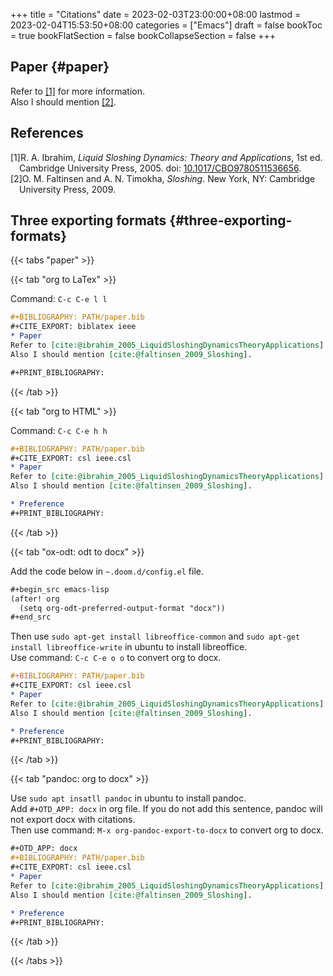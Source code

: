 +++
title = "Citations"
date = 2023-02-03T23:00:00+08:00
lastmod = 2023-02-04T15:53:50+08:00
categories = ["Emacs"]
draft = false
bookToc = true
bookFlatSection = false
bookCollapseSection = false
+++

## Paper {#paper}

Refer to <a href="#citeproc_bib_item_1">[1]</a> for more information. <br/>
Also I should mention <a href="#citeproc_bib_item_2">[2]</a>. <br/>

## References

<style>.csl-left-margin{float: left; padding-right: 0em;}
 .csl-right-inline{margin: 0 0 0 1em;}</style><div class="csl-bib-body">
  <div class="csl-entry"><a id="citeproc_bib_item_1"></a>
    <div class="csl-left-margin">[1]</div><div class="csl-right-inline">R. A. Ibrahim, <i>Liquid Sloshing Dynamics: Theory and Applications</i>, 1st ed. Cambridge University Press, 2005. doi: <a href="https://doi.org/10.1017/CBO9780511536656">10.1017/CBO9780511536656</a>.</div>
  </div>
  <div class="csl-entry"><a id="citeproc_bib_item_2"></a>
    <div class="csl-left-margin">[2]</div><div class="csl-right-inline">O. M. Faltinsen and A. N. Timokha, <i>Sloshing</i>. New York, NY: Cambridge University Press, 2009.</div>
  </div>
</div>


## Three exporting formats {#three-exporting-formats}

{{< tabs "paper" >}}

{{< tab "org to LaTex" >}}

Command: `C-c C-e l l` <br/>

```org
#+BIBLIOGRAPHY: PATH/paper.bib
#+CITE_EXPORT: biblatex ieee
* Paper
Refer to [cite:@ibrahim_2005_LiquidSloshingDynamicsTheoryApplications] for more information.
Also I should mention [cite:@faltinsen_2009_Sloshing].

#+PRINT_BIBLIOGRAPHY:
```

{{< /tab >}}

{{< tab "org to HTML" >}}

Command: `C-c C-e h h` <br/>

```org
#+BIBLIOGRAPHY: PATH/paper.bib
#+CITE_EXPORT: csl ieee.csl
* Paper
Refer to [cite:@ibrahim_2005_LiquidSloshingDynamicsTheoryApplications] for more information.
Also I should mention [cite:@faltinsen_2009_Sloshing].

* Preference
#+PRINT_BIBLIOGRAPHY:
```

{{< /tab >}}

{{< tab "ox-odt: odt to docx" >}}

Add the code below in `~.doom.d/config.el` file. <br/>

```org
#+begin_src emacs-lisp
(after! org
  (setq org-odt-preferred-output-format "docx"))
#+end_src
```

Then use `sudo apt-get install libreoffice-common` and `sudo apt-get install libreoffice-write` in ubuntu to install libreoffice. <br/>
Use command: `C-c C-e o o` to convert org to docx. <br/>

```org
#+BIBLIOGRAPHY: PATH/paper.bib
#+CITE_EXPORT: csl ieee.csl
* Paper
Refer to [cite:@ibrahim_2005_LiquidSloshingDynamicsTheoryApplications] for more information.
Also I should mention [cite:@faltinsen_2009_Sloshing].

* Preference
#+PRINT_BIBLIOGRAPHY:
```

{{< /tab >}}

{{< tab "pandoc: org to docx" >}}

Use `sudo apt insatll pandoc` in ubuntu to install pandoc. <br/>
Add `#+OTD_APP: docx` in org file. If you do not add this sentence, pandoc will not export docx with citations. <br/>
Then use command: `M-x org-pandoc-export-to-docx` to convert org to docx. <br/>

```org
#+OTD_APP: docx
#+BIBLIOGRAPHY: PATH/paper.bib
#+CITE_EXPORT: csl ieee.csl
* Paper
Refer to [cite:@ibrahim_2005_LiquidSloshingDynamicsTheoryApplications] for more information.
Also I should mention [cite:@faltinsen_2009_Sloshing].

* Preference
#+PRINT_BIBLIOGRAPHY:
```

{{< /tab >}}

{{< /tabs >}}

